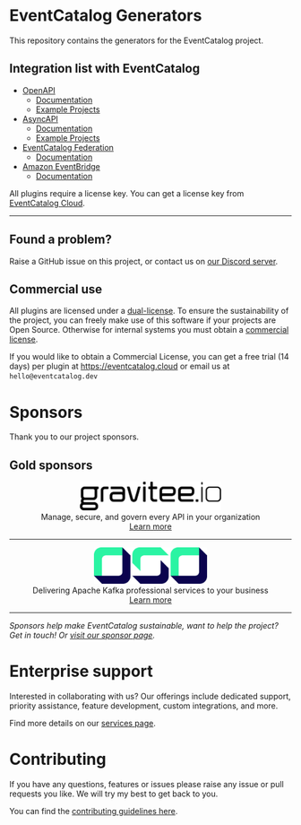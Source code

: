 # EventCatalog Generators

This repository contains the generators for the EventCatalog project.

## Integration list with EventCatalog

- [OpenAPI](./packages/generator-openapi/README.md)
  - [Documentation](https://www.eventcatalog.dev/integrations/openapi)
  - [Example Projects](./examples/generator-openapi/)
- [AsyncAPI](./packages/generator-asyncapi/README.md)
  - [Documentation](https://www.eventcatalog.dev/integrations/asyncapi)
  - [Example Projects](./examples/generator-asyncapi/)
- [EventCatalog Federation](./packages/generator-federation/README.md)
  - [Documentation](https://www.eventcatalog.dev/federation)
- [Amazon EventBridge](./packages/generator-eventbridge/README.md)
  - [Documentation](https://www.eventcatalog.dev/integrations/eventbridge)

All plugins require a license key. You can get a license key from [EventCatalog Cloud](https://eventcatalog.cloud).

---

## Found a problem?

Raise a GitHub issue on this project, or contact us on [our Discord server](https://discord.gg/3rjaZMmrAm).

## Commercial use

All plugins are licensed under a [dual-license](./LICENSE.md). To ensure the sustainability of the project, you can freely make use of this software if your projects are Open Source. Otherwise for internal systems you must obtain a [commercial license](./LICENSE-COMMERCIAL.md).

If you would like to obtain a Commercial License, you can get a free trial (14 days) per plugin at https://eventcatalog.cloud or email us at `hello@eventcatalog.dev`

# Sponsors

Thank you to our project sponsors.

## Gold sponsors

<div align="center">
  <img alt="gravitee" src="./images/sponsors/gravitee-logo-black.svg" width="50%" />
  <p style="margin: 0; padding: 0;">Manage, secure, and govern every API in your organization</p>
  <a href="https://gravitee.io?utm_source=eventcatalog&utm_medium=web&utm_campaign=sponsorship" target="_blank" >Learn more</a>
</div>

<hr />

<div align="center">
  <img alt="oso" src="./images/sponsors/oso-logo-green.png" width="40%" />
  <p style="margin: 0; padding: 0;">Delivering Apache Kafka professional services to your business</p>
  <a href="https://oso.sh/?utm_source=eventcatalog&utm_medium=web&utm_campaign=sponsorship" target="_blank" >Learn more</a>
</div>

<hr />

_Sponsors help make EventCatalog sustainable, want to help the project? Get in touch! Or [visit our sponsor page](https://github.com/sponsors/event-catalog)._

# Enterprise support

Interested in collaborating with us? Our offerings include dedicated support, priority assistance, feature development, custom integrations, and more.

Find more details on our [services page](https://eventcatalog.dev/services).

# Contributing

If you have any questions, features or issues please raise any issue or pull requests you like. We will try my best to get back to you.

You can find the [contributing guidelines here](https://eventcatalog.dev/docs/contributing/overview).
